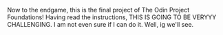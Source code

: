 Now to the endgame, this is the final project of The Odin Project Foundations!
Having read the instructions, THIS IS GOING TO BE VERYYY CHALLENGING. I am not even sure if I can do it. 
Well, ig we'll see. 
